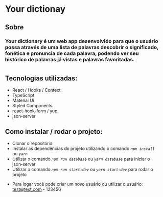 # Your dictionay


## Sobre 

### Your dictionary é um web app desenvolvido para que o usuário possa através de uma lista de palavras descobrir o significado, fonética e pronuncia de cada palavra, podendo ver seu histórico de palavras já vistas e palavras favoritadas.

#
## Tecnologias utilizadas: 


  * React / Hooks / Context
  * TypeScript
  * Material Ui
  * Styled Components
  * react-hook-form / yup
  * json-server


## Como instalar / rodar o projeto:

   * Clonar o repositório 
   * Instalar as dependências do projeto utilizando o comando *`npm install`* ou *`yarn`*
   * Utilizar o comando *`npm run database`* ou *`yarn database`* para iniciar o json-server
   * Utilizar o comando *`npm run start:dev`* ou *`yarn start:dev`* para rodar o projeto

   - Para logar você pode criar um novo usuário ou utilizar o usuário: test@test.com - 123456


